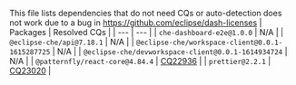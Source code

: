 This file lists dependencies that do not need CQs or auto-detection does not work due to a bug in https://github.com/eclipse/dash-licenses
| Packages | Resolved CQs |
| --- | --- |
| `che-dashboard-e2e@1.0.0` | N/A |
| `@eclipse-che/api@7.18.1` | N/A |
| `@eclipse-che/workspace-client@0.0.1-1615287725` | N/A |
| `@eclipse-che/devworkspace-client@0.0.1-1614934724` | N/A |
| `@patternfly/react-core@4.84.4` | [CQ22936](https://dev.eclipse.org/ipzilla/show_bug.cgi?id=22936) |
| `prettier@2.2.1` | [CQ23020](https://dev.eclipse.org/ipzilla/show_bug.cgi?id=23020) |
